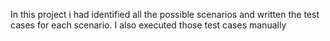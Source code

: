 In this project i had identified all the possible scenarios and written the test cases for each scenario.
I also executed those test cases manually
